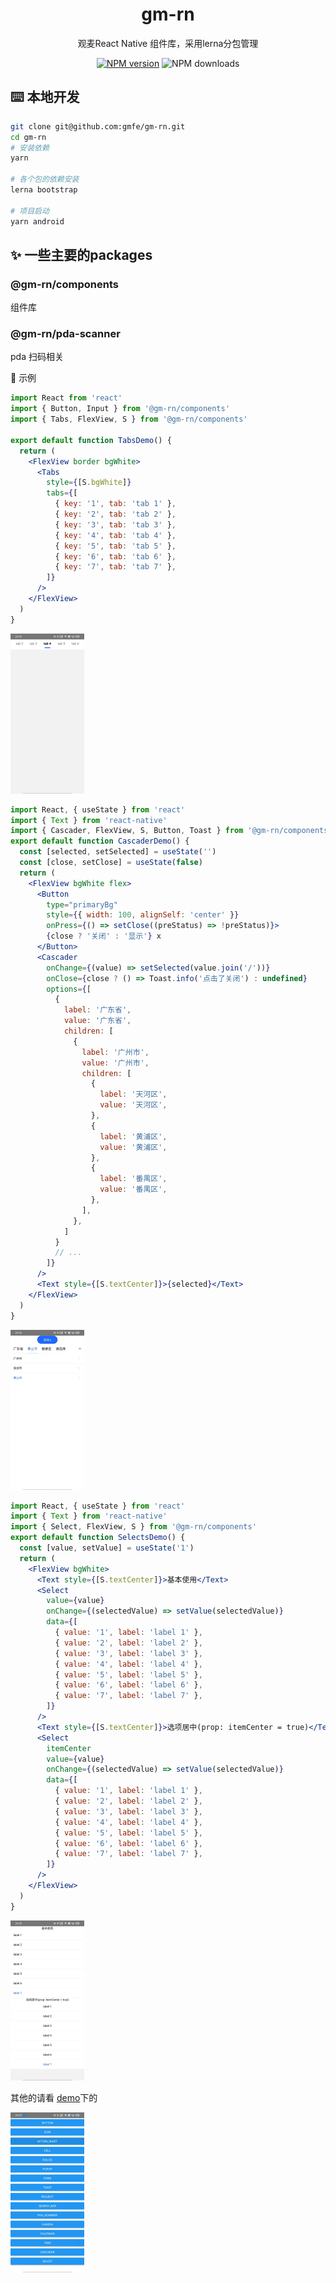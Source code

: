 
<p align="center">
<h1 align="center">gm-rn</h1>
<div align="center">观麦React Native 组件库，采用lerna分包管理</div>
</p>

<div align="center">


 [![NPM version][npm-image]][npm-url] ![NPM downloads][download-image]

[npm-image]: https://img.shields.io/npm/v/@gm-rn/components.svg?style=flat-square
[npm-url]: http://npmjs.org/package/@gm-rn/components


[download-image]: https://img.shields.io/npm/dm/@gm-rn/components.svg?style=flat-square
[download-url]: https://npmjs.org/package/@gm-rn/components


</div>

## ⌨️ 本地开发

```sh
git clone git@github.com:gmfe/gm-rn.git
cd gm-rn
# 安装依赖
yarn

# 各个包的依赖安装
lerna bootstrap

# 项目启动
yarn android
```


## ✨ 一些主要的packages

### @gm-rn/components

组件库

### @gm-rn/pda-scanner

pda 扫码相关

🔨 示例

```jsx
import React from 'react'
import { Button, Input } from '@gm-rn/components'
import { Tabs, FlexView, S } from '@gm-rn/components'

export default function TabsDemo() {
  return (
    <FlexView border bgWhite>
      <Tabs
        style={[S.bgWhite]}
        tabs={[
          { key: '1', tab: 'tab 1' },
          { key: '2', tab: 'tab 2' },
          { key: '3', tab: 'tab 3' },
          { key: '4', tab: 'tab 4' },
          { key: '5', tab: 'tab 5' },
          { key: '6', tab: 'tab 6' },
          { key: '7', tab: 'tab 7' },
        ]}
      />
    </FlexView>
  )
}
```
<img src="./screenshots/TabsDemo.jpg" alt="TabsdDemo" style="zoom:25%;" />


```jsx
import React, { useState } from 'react'
import { Text } from 'react-native'
import { Cascader, FlexView, S, Button, Toast } from '@gm-rn/components'
export default function CascaderDemo() {
  const [selected, setSelected] = useState('')
  const [close, setClose] = useState(false)
  return (
    <FlexView bgWhite flex>
      <Button
        type="primaryBg"
        style={{ width: 100, alignSelf: 'center' }}
        onPress={() => setClose((preStatus) => !preStatus)}>
        {close ? '关闭' : '显示'} x
      </Button>
      <Cascader
        onChange={(value) => setSelected(value.join('/'))}
        onClose={close ? () => Toast.info('点击了关闭') : undefined}
        options={[
          {
            label: '广东省',
            value: '广东省',
            children: [
              {
                label: '广州市',
                value: '广州市',
                children: [
                  {
                    label: '天河区',
                    value: '天河区',
                  },
                  {
                    label: '黄浦区',
                    value: '黄浦区',
                  },
                  {
                    label: '番禺区',
                    value: '番禺区',
                  },
                ],
              },
            ]
          }
          // ...
        ]}
      />
      <Text style={[S.textCenter]}>{selected}</Text>
    </FlexView>
  )
}

```

<img src="./screenshots/CascaderDemo.jpg" alt="CascaderdDemo" style="zoom:25%;" />

```jsx
import React, { useState } from 'react'
import { Text } from 'react-native'
import { Select, FlexView, S } from '@gm-rn/components'
export default function SelectsDemo() {
  const [value, setValue] = useState('1')
  return (
    <FlexView bgWhite>
      <Text style={[S.textCenter]}>基本使用</Text>
      <Select
        value={value}
        onChange={(selectedValue) => setValue(selectedValue)}
        data={[
          { value: '1', label: 'label 1' },
          { value: '2', label: 'label 2' },
          { value: '3', label: 'label 3' },
          { value: '4', label: 'label 4' },
          { value: '5', label: 'label 5' },
          { value: '6', label: 'label 6' },
          { value: '7', label: 'label 7' },
        ]}
      />
      <Text style={[S.textCenter]}>选项居中(prop: itemCenter = true)</Text>
      <Select
        itemCenter
        value={value}
        onChange={(selectedValue) => setValue(selectedValue)}
        data={[
          { value: '1', label: 'label 1' },
          { value: '2', label: 'label 2' },
          { value: '3', label: 'label 3' },
          { value: '4', label: 'label 4' },
          { value: '5', label: 'label 5' },
          { value: '6', label: 'label 6' },
          { value: '7', label: 'label 7' },
        ]}
      />
    </FlexView>
  )
}
```
<img src="./screenshots/SelectDemo.jpg" alt="SelectDemo" style="zoom:25%;" />

其他的请看 [demo](./demo)下的

<img src="./screenshots/AllDemo.jpg" alt="AllDemo" style="zoom:25%;" />